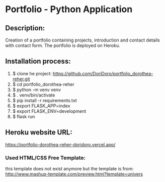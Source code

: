 # Portfolio - Python Application


## Description:
Creation of a portfolio containing projects, introduction and contact details with contact form. The portfolio is deployed on Heroku.


## Installation process:
1. $ clone he project: https://github.com/DoriDoro/portfolio_dorothea-reher.git
2. $ cd portfolio_dorothea-reher
3. $ python -m venv venv
4. $ . venv/bin/activate
5. $ pip install -r requirements.txt
6. $ export FLASK_APP=index
7. $ export FLASK_ENV=development
8. $ flask run


## Heroku website URL:
https://portfolio-dorothea-reher-doridoro.vercel.app/


### Used HTML/CSS Free Template:
this template does not exist anymore but the template is from:
http://www.mashup-template.com/preview.html?template=univers




